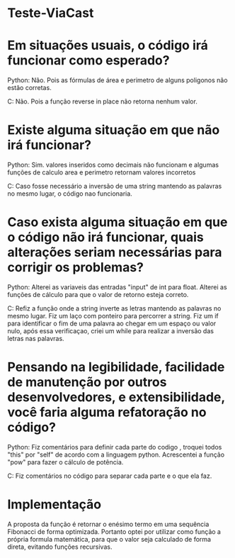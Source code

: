# Teste-ViaCast

# Em situações usuais, o código irá funcionar como esperado?

Python: Não. Pois as fórmulas de área e perimetro de alguns poligonos não estão corretas.

C: Não. Pois a função reverse in place não retorna nenhum valor.

# Existe alguma situação em que não irá funcionar?

Python: Sim. valores inseridos como decimais não funcionam e algumas funções de calculo area e perimetro retornam valores incorretos

C: Caso fosse necessário a inversão de uma string mantendo as palavras no mesmo lugar, o código nao funcionaria.

# Caso exista alguma situação em que o código não irá funcionar, quais alterações seriam necessárias para corrigir os problemas?

Python: Alterei as variaveis das entradas "input" de int para float. Alterei as funções de cálculo para que o valor de retorno esteja correto.

C:  Refiz a função onde a string inverte as letras mantendo as palavras no mesmo lugar. Fiz um laço com ponteiro para percorrer a string. Fiz um if para identificar o fim de uma palavra ao chegar em um espaço ou valor nulo, após essa verificaçao, criei um while para realizar a inversão das letras nas palavras.

# Pensando na legibilidade, facilidade de manutenção por outros desenvolvedores, e extensibilidade, você faria alguma refatoração no código?

Python: Fiz comentários para definir cada parte do codigo , troquei todos "this" por "self" de acordo com a linguagem python. Acrescentei a função "pow" para fazer o cálculo de potência.

C: Fiz comentários no código para separar cada parte e o que ela faz. 

# Implementação

A proposta da função é retornar o enésimo termo em uma sequência Fibonacci de forma optimizada. Portanto optei por utilizar como função a própria formula matemática, para que o valor seja calculado de forma direta, evitando funções recursivas. 


